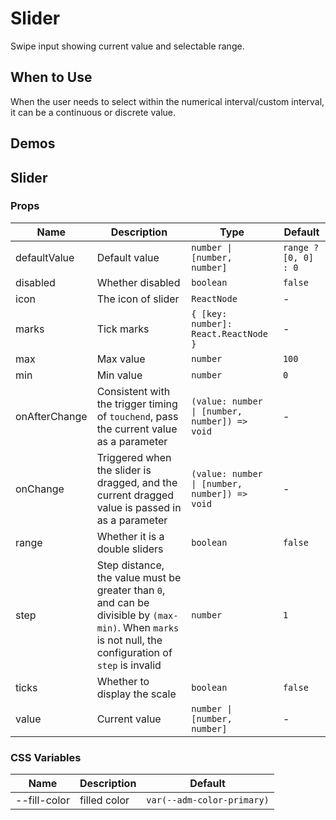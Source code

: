 # Slider

Swipe input showing current value and selectable range.

## When to Use

When the user needs to select within the numerical interval/custom interval, it can be a continuous or discrete value.

## Demos

<code src="./demos/demo1.tsx"></code>

## Slider

### Props

| Name          | Description                                                                                                                                              | Type                                          | Default              |
| ------------- | -------------------------------------------------------------------------------------------------------------------------------------------------------- | --------------------------------------------- | -------------------- |
| defaultValue  | Default value                                                                                                                                            | `number \| [number, number]`                  | `range ? [0, 0] : 0` |
| disabled      | Whether disabled                                                                                                                                         | `boolean`                                     | `false`              |
| icon          | The icon of slider                                                                                                                                       | `ReactNode`                                   | -                    |
| marks         | Tick marks                                                                                                                                               | `{ [key: number]: React.ReactNode }`          | -                    |
| max           | Max value                                                                                                                                                | `number`                                      | `100`                |
| min           | Min value                                                                                                                                                | `number`                                      | `0`                  |
| onAfterChange | Consistent with the trigger timing of `touchend`, pass the current value as a parameter                                                                  | `(value: number \| [number, number]) => void` | -                    |
| onChange      | Triggered when the slider is dragged, and the current dragged value is passed in as a parameter                                                          | `(value: number \| [number, number]) => void` | -                    |
| range         | Whether it is a double sliders                                                                                                                           | `boolean`                                     | `false`              |
| step          | Step distance, the value must be greater than `0`, and can be divisible by `(max-min)`. When `marks` is not null, the configuration of `step` is invalid | `number`                                      | `1`                  |
| ticks         | Whether to display the scale                                                                                                                             | `boolean`                                     | `false`              |
| value         | Current value                                                                                                                                            | `number \| [number, number]`                  | -                    |

### CSS Variables

| Name         | Description  | Default                    |
| ------------ | ------------ | -------------------------- |
| --fill-color | filled color | `var(--adm-color-primary)` |
